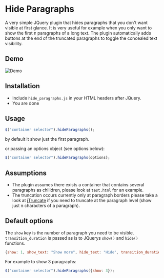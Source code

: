 # Hide Paragraphs

A very simple JQuery plugin that hides paragraphs that you don't want visible
at first glance. It is very useful for example when you only want to show the
first n paragraphs of a long text. The plugin automatically adds buttons at
the end of the truncated paragraphs to toggle the concealed text visibility.

## Demo

![Demo](https://raw.github.com/manuca/hide_paragraphs/master/demo.gif)

## Installation

- Include `hide_paragraphs.js` in your HTML headers after JQuery.
- You are done

## Usage

```javascript
$("container selector").hideParagraphs();
```

by default it show just the first paragraph.

or passing an options object (see options below):

```javascript
$("container selector").hideParagraphs(options);
```

## Assumptions

- The plugin assumes there exists a container that contains several paragraphs
  as chlildren, please look at `test.html` for an example.
- The truncation occurs currently only at paragraph borders please take a look
  at [jTruncate](https://github.com/cybear/jTruncate) if you need to truncate
  at the paragraph level (show just n characters of a paragraph).

## Default options

The `show` key is the number of paragraph you need to be visible.
`transition_duration` is passed as is to JQuerys `show()` and `hide()`
functions.

```javascript
{show: 1, show_text: "Show more", hide_text: "Hide", transition_duration: 400, link_class: "hp-links"}
```

For example to show 3 paragraphs:

```javascript
$("container selector").hideParagraphs({show: 3});
```
